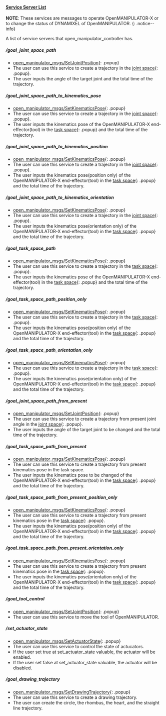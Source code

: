 
#### [Service Server List](#service-server-list)

**NOTE**: These services are messages to operate OpenMANIPULATOR-X or to change the status of DYNAMIXEL of OpenMANIPULATOR.
{: .notice--info}

A list of service servers that open_manipulator_controller has.


##### /goal_joint_space_path
- [open_manipulator_msgs/SetJointPosition]{: .popup}
- The user can use this service to create a trajectory in the [joint space]{: .popup}.
- The user inputs the angle of the target joint and the total time of the trajectory.

##### /goal_joint_space_path_to_kinematics_pose
- [open_manipulator_msgs/SetKinematicsPose]{: .popup}
- The user can use this service to create a trajectory in the [joint space]{: .popup}.
- The user inputs the kinematics pose of the OpenMANIPULATOR-X end-effector(tool) in the [task space]{: .popup} and the total time of the trajectory.

##### /goal_joint_space_path_to_kinematics_position
- [open_manipulator_msgs/SetKinematicsPose]{: .popup}
- The user can use this service to create a trajectory in the [joint space]{: .popup}.
- The user inputs the kinematics pose(position only) of the OpenMANIPULATOR-X end-effector(tool) in the [task space]{: .popup} and the total time of the trajectory.

##### /goal_joint_space_path_to_kinematics_orientation
- [open_manipulator_msgs/SetKinematicsPose]{: .popup}
- The user can use this service to create a trajectory in the [joint space]{: .popup}.
- The user inputs the kinematics pose(orientation only) of the OpenMANIPULATOR-X end-effector(tool) in the [task space]{: .popup} and the total time of the trajectory.

##### /goal_task_space_path
- [open_manipulator_msgs/SetKinematicsPose]{: .popup}
- The user can use this service to create a trajectory in the [task space]{: .popup}.
- The user inputs the kinematics pose of the OpenMANIPULATOR-X end-effector(tool) in the [task space]{: .popup} and the total time of the trajectory.

##### /goal_task_space_path_position_only
- [open_manipulator_msgs/SetKinematicsPose]{: .popup}
- The user can use this service to create a trajectory in the [task space]{: .popup}.
- The user inputs the kinematics pose(position only) of the OpenMANIPULATOR-X end-effector(tool) in the [task space]{: .popup} and the total time of the trajectory.

##### /goal_task_space_path_orientation_only
- [open_manipulator_msgs/SetKinematicsPose]{: .popup}
- The user can use this service to create a trajectory in the [task space]{: .popup}.
- The user inputs the kinematics pose(orientation only) of the OpenMANIPULATOR-X end-effector(tool) in the [task space]{: .popup} and the total time of the trajectory.

##### /goal_joint_space_path_from_present
- [open_manipulator_msgs/SetJointPosition]{: .popup}
- The user can use this service to create a trajectory from present joint angle in the [joint space]{: .popup}.
- The user inputs the angle of the target joint to be changed and the total time of the trajectory.

##### /goal_task_space_path_from_present
- [open_manipulator_msgs/SetKinematicsPose]{: .popup}
- The user can use this service to create a trajectory from present kinematics pose in the task space.
- The user inputs the kinematics pose to be changed of the OpenMANIPULATOR-X end-effector(tool) in the [task space]{: .popup} and the total time of the trajectory.

##### /goal_task_space_path_from_present_position_only
- [open_manipulator_msgs/SetKinematicsPose]{: .popup}
- The user can use this service to create a trajectory from present kinematics pose in the [task space]{: .popup}.
- The user inputs the kinematics pose(position only) of the OpenMANIPULATOR-X end-effector(tool) in the [task space]{: .popup} and the total time of the trajectory.

##### /goal_task_space_path_from_present_orientation_only
- [open_manipulator_msgs/SetKinematicsPose]{: .popup}
- The user can use this service to create a trajectory from present kinematics pose in the [task space]{: .popup}. 
- The user inputs the kinematics pose(orientation only) of the OpenMANIPULATOR-X end-effector(tool) in the [task space]{: .popup} and the total time of the trajectory.

##### /goal_tool_control
- [open_manipulator_msgs/SetJointPosition]{: .popup}
- The user can use this service to move the tool of OpenMANIPULATOR.

##### /set_actuator_state
- [open_manipulator_msgs/SetActuatorState]{: .popup}
- The user can use this service to control the state of actucators.   
- If the user set true at set_actuator_state valuable, the actuator will be enabled.  
- If the user set false at set_actuator_state valuable, the actuator will be disabled.

##### /goal_drawing_trajectory
- [open_manipulator_msgs/SetDrawingTrajectory]{: .popup}
- The user can use this service to create a drawing trajectory.
- The user can create the circle, the rhombus, the heart, and the straight line trajectory.

[open_manipulator_msgs/SetJointPosition]: /docs/en/popup/open_manipulator_msgs_SetJointPosition/
[open_manipulator_msgs/SetKinematicsPose]: /docs/en/popup/open_manipulator_msgs_SetKinematicsPose/
[open_manipulator_msgs/SetActuatorState]: /docs/en/popup/open_manipulator_msgs_SetActuatorState/
[open_manipulator_msgs/SetDrawingTrajectory]: /docs/en/popup/open_manipulator_msgs_SetDrawingTrajectory/
[task space]: /docs/en/popup/open_manipulator_coordinates/
[joint space]: /docs/en/popup/open_manipulator_coordinates/
